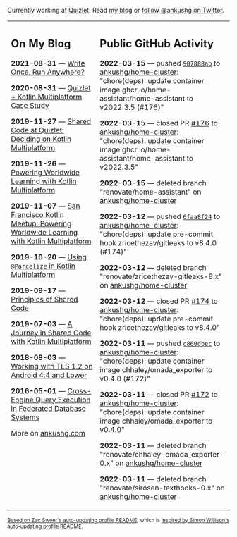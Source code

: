 Currently working at [Quizlet](https://quizlet.com/). Read [my blog](https://ankushg.com/) or [follow @ankushg on Twitter](https://twitter.com/ankushg).

<table><tr><td valign="top" width="40%">

## On My Blog
<!-- blog starts -->
**2021-08-31** — [Write Once, Run Anywhere?](https://ankushg.com/posts/write-once-run-anywhere-increment/)

**2020-08-31** — [Quizlet + Kotlin Multiplatform Case Study](https://ankushg.com/posts/quizlet-kotlin-multiplatform-case-study/)

**2019-11-27** — [Shared Code at Quizlet: Deciding on Kotlin Multiplatform](https://ankushg.com/posts/shared-code-kotlin-multiplatform/)

**2019-11-26** — [Powering Worldwide Learning with Kotlin Multiplatform](https://ankushg.com/speaking/droidcon-sf-2019)

**2019-11-07** — [San Francisco Kotlin Meetup: Powering Worldwide Learning with Kotlin Multiplatform](https://ankushg.com/speaking/sf-kotlin-meetup-2019)

**2019-10-20** — [Using `@Parcelize` in Kotlin Multiplatform](https://ankushg.com/posts/multiplatform-parcelize/)

**2019-09-17** — [Principles of Shared Code](https://ankushg.com/speaking/denver-startup-week-2019)

**2019-07-03** — [A Journey in Shared Code with Kotlin Multiplatform](https://ankushg.com/speaking/droidcon-berlin-2019)

**2018-08-03** — [Working with TLS 1.2 on Android 4.4 and Lower](https://ankushg.com/posts/tls-1.2-on-android/)

**2016-05-01** — [Cross-Engine Query Execution in Federated Database Systems](https://ankushg.com/projects/thesis)
<!-- blog ends -->
More on [ankushg.com](https://ankushg.com/)
</td><td valign="top" width="60%">

## Public GitHub Activity
<!-- githubActivity starts -->
**2022-03-15** — pushed [`907888ab`](https://github.com/ankushg/home-cluster/commit/907888ab4671ac3fd444f9f0bf70ad7be15cb91a) to [ankushg/home-cluster](https://api.github.com/repos/ankushg/home-cluster): "chore(deps): update container image ghcr.io/home-assistant/home-assistant to v2022.3.5 (#176)"

**2022-03-15** — closed PR [#176](https://github.com/ankushg/home-cluster/pull/176) to [ankushg/home-cluster](https://api.github.com/repos/ankushg/home-cluster): "chore(deps): update container image ghcr.io/home-assistant/home-assistant to v2022.3.5"

**2022-03-15** — deleted branch "renovate/home-assistant" on [ankushg/home-cluster](https://api.github.com/repos/ankushg/home-cluster)

**2022-03-12** — pushed [`6faa8f24`](https://github.com/ankushg/home-cluster/commit/6faa8f2468a9cc7331a1b6a8e338ad4183d2a2f0) to [ankushg/home-cluster](https://api.github.com/repos/ankushg/home-cluster): "chore(deps): update pre-commit hook zricethezav/gitleaks to v8.4.0 (#174)"

**2022-03-12** — deleted branch "renovate/zricethezav-gitleaks-8.x" on [ankushg/home-cluster](https://api.github.com/repos/ankushg/home-cluster)

**2022-03-12** — closed PR [#174](https://github.com/ankushg/home-cluster/pull/174) to [ankushg/home-cluster](https://api.github.com/repos/ankushg/home-cluster): "chore(deps): update pre-commit hook zricethezav/gitleaks to v8.4.0"

**2022-03-11** — pushed [`c860dbec`](https://github.com/ankushg/home-cluster/commit/c860dbecdc4a1b0de70c16ebcf46669c33e76bab) to [ankushg/home-cluster](https://api.github.com/repos/ankushg/home-cluster): "chore(deps): update container image chhaley/omada_exporter to v0.4.0 (#172)"

**2022-03-11** — closed PR [#172](https://github.com/ankushg/home-cluster/pull/172) to [ankushg/home-cluster](https://api.github.com/repos/ankushg/home-cluster): "chore(deps): update container image chhaley/omada_exporter to v0.4.0"

**2022-03-11** — deleted branch "renovate/chhaley-omada_exporter-0.x" on [ankushg/home-cluster](https://api.github.com/repos/ankushg/home-cluster)

**2022-03-11** — deleted branch "renovate/sirosen-texthooks-0.x" on [ankushg/home-cluster](https://api.github.com/repos/ankushg/home-cluster)
<!-- githubActivity ends -->
</td></tr></table>

<sub><a href="https://github.com/ZacSweers/ZacSweers">Based on Zac Sweer's auto-updating profile README</a>, which is <a href="https://simonwillison.net/2020/Jul/10/self-updating-profile-readme/">inspired by Simon Willison's auto-updating profile README.</a></sub>